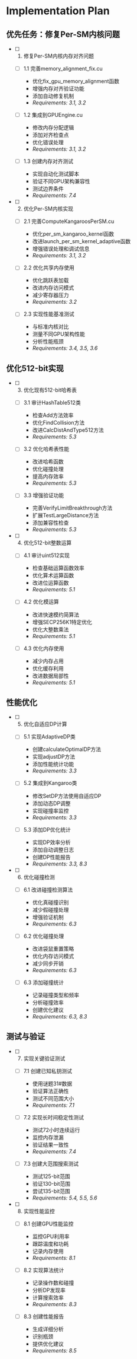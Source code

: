 # Implementation Plan

## 优先任务：修复Per-SM内核问题

- [ ] 1. 修复Per-SM内核内存对齐问题
  - [ ] 1.1 完善memory_alignment_fix.cu
    - 优化fix_gpu_memory_alignment函数
    - 增强内存对齐验证功能
    - 添加自动修复机制
    - _Requirements: 3.1, 3.2_
  
  - [ ] 1.2 集成到GPUEngine.cu
    - 修改内存分配逻辑
    - 添加对齐检查点
    - 优化错误处理
    - _Requirements: 3.1, 3.2_
  
  - [ ] 1.3 创建内存对齐测试
    - 实现自动化测试脚本
    - 验证不同GPU架构兼容性
    - 测试边界条件
    - _Requirements: 7.4_

- [ ] 2. 优化Per-SM内核实现
  - [ ] 2.1 完善ComputeKangaroosPerSM.cu
    - 优化per_sm_kangaroo_kernel函数
    - 改进launch_per_sm_kernel_adaptive函数
    - 增强错误处理和调试信息
    - _Requirements: 3.1, 3.2_
  
  - [ ] 2.2 优化共享内存使用
    - 优化跳跃表加载
    - 改进内存访问模式
    - 减少寄存器压力
    - _Requirements: 3.2_
  
  - [ ] 2.3 实现性能基准测试
    - 与标准内核对比
    - 测量不同GPU架构性能
    - 分析性能瓶颈
    - _Requirements: 3.4, 3.5, 3.6_

## 优化512-bit实现

- [ ] 3. 优化现有512-bit哈希表
  - [ ] 3.1 审计HashTable512类
    - 检查Add方法效率
    - 优化FindCollision方法
    - 改进CalcDistAndType512方法
    - _Requirements: 5.3_
  
  - [ ] 3.2 优化哈希表性能
    - 改进哈希函数
    - 优化碰撞处理
    - 提高内存效率
    - _Requirements: 5.3_
  
  - [ ] 3.3 增强验证功能
    - 完善VerifyLimitBreakthrough方法
    - 扩展TestLargeDistance方法
    - 添加兼容性检查
    - _Requirements: 5.3_

- [ ] 4. 优化512-bit整数运算
  - [ ] 4.1 审计uint512实现
    - 检查基础运算函数效率
    - 优化算术运算函数
    - 改进位运算函数
    - _Requirements: 5.1_
  
  - [ ] 4.2 优化模运算
    - 改进快速模约简算法
    - 增强SECP256K1特定优化
    - 优化大整数乘法
    - _Requirements: 5.1_
  
  - [ ] 4.3 优化内存使用
    - 减少内存占用
    - 优化缓存利用
    - 改进数据局部性
    - _Requirements: 5.1_

## 性能优化

- [ ] 5. 优化自适应DP计算
  - [ ] 5.1 实现AdaptiveDP类
    - 创建calculateOptimalDP方法
    - 实现adjustDP方法
    - 添加性能统计功能
    - _Requirements: 3.3_
  
  - [ ] 5.2 集成到Kangaroo类
    - 修改SetDP方法使用自适应DP
    - 添加动态DP调整
    - 实现碰撞率监控
    - _Requirements: 3.3_
  
  - [ ] 5.3 添加DP优化统计
    - 实现DP效率分析
    - 添加自动调整日志
    - 创建DP性能报告
    - _Requirements: 3.3, 8.3_

- [ ] 6. 优化碰撞检测
  - [ ] 6.1 改进碰撞检测算法
    - 优化真碰撞识别
    - 减少假碰撞处理
    - 增强验证机制
    - _Requirements: 6.3_
  
  - [ ] 6.2 优化碰撞处理
    - 改进袋鼠重置策略
    - 优化内存访问模式
    - 减少同步开销
    - _Requirements: 6.3_
  
  - [ ] 6.3 添加碰撞统计
    - 记录碰撞类型和频率
    - 分析碰撞效率
    - 创建优化建议
    - _Requirements: 6.3, 8.3_

## 测试与验证

- [ ] 7. 实现关键验证测试
  - [ ] 7.1 创建已知私钥测试
    - 使用谜题31#数据
    - 验证算法正确性
    - 测试不同范围大小
    - _Requirements: 7.1_
  
  - [ ] 7.2 实现长时间稳定性测试
    - 测试72小时连续运行
    - 监控内存泄漏
    - 验证结果一致性
    - _Requirements: 7.4_
  
  - [ ] 7.3 创建大范围搜索测试
    - 测试125-bit范围
    - 验证130-bit范围
    - 尝试135-bit范围
    - _Requirements: 5.4, 5.5, 5.6_

- [ ] 8. 实现性能监控
  - [ ] 8.1 创建GPU性能监控
    - 监控GPU利用率
    - 跟踪温度和功耗
    - 记录内存使用
    - _Requirements: 8.1_
  
  - [ ] 8.2 实现算法统计
    - 记录操作数和碰撞
    - 分析DP发现率
    - 计算搜索效率
    - _Requirements: 8.3_
  
  - [ ] 8.3 创建性能报告
    - 生成详细分析
    - 识别瓶颈
    - 提供优化建议
    - _Requirements: 8.5_